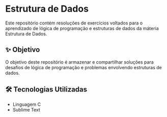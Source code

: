 # Estrutura de Dados


Este repositório contém resoluções de exercícios voltados para o aprendizado de lógica de programação e estruturas de dados da máteria Estrutura de Dados.

## ✨ Objetivo
O objetivo deste repositório é armazenar e compartilhar soluções para desafios de lógica de programação e problemas envolvendo estruturas de dados.

## 🛠️ Tecnologias Utilizadas
- Linguagem C
- Sublime Text